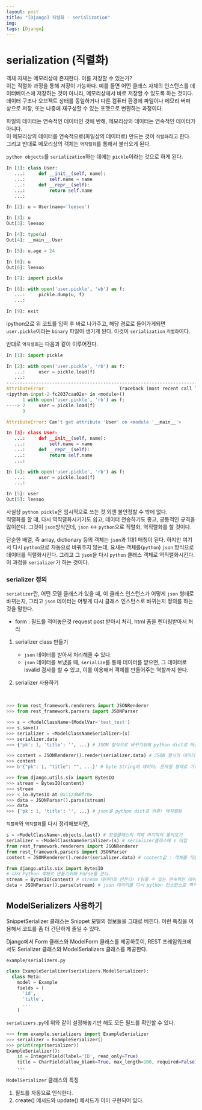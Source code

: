 ```yaml
---
layout: post
title: "[Django] 직렬화 - serialization"
img:
tags: [Django]
---
```


# serialization (직렬화)

객체 자체는 메모리상에 존재한다. 이를 저장할 수 있는가? <br>
이는 직렬화 과정을 통해 저장이 가능하다. 예를 들면 어떤 클래스 자체의 인스턴스를 데이터베이스에 저장하는 것이 아니라, 메모리상에서 바로 저장할 수 있도록 하는 것이다. <br>
데이터 구조나 오브젝트 상태를 동일하거나 다른 컴퓨터 환경에 파일이나 메모리 버퍼 상으로 저장, 또는 나중에 재구성할 수 있는 포맷으로 변환하는 과정이다.

파일의 데이터는 연속적인 데이터인 것에 반해, 메모리상의 데이터는 연속적인 데이터가 아니다. <br>
이 메모리상의 데이터를 연속적으로(파일상의 데이터로) 만드는 것이 `직렬화`라고 한다. 그리고 반대로 메모리상의 객체는 `역직렬화`를 통해서 불러오게 된다. <br>

`python objects`를 `serialization`하는 데에는 `pickle`이라는 것으로 하게 된다.
```python
In [1]: class User:
   ...:     def __init__(self, name):
   ...:         self.name = name
   ...:     def __repr__(self):
   ...:         return self.name
   ...:     

In [2]: u = User(name='leesoo')

In [3]: u
Out[3]: leesoo

In [4]: type(u)
Out[4]: __main__.User

In [5]: u.age = 24

In [6]: u
Out[6]: leesoo

In [7]: import pickle

In [8]: with open('user.pickle', 'wb') as f:
   ...:     pickle.dump(u, f)
   ...:     

In [9]: exit
```
ipython으로 위 코드를 입력 후 바로 나가주고, 해당 경로로 들어가게되면 `user.pickle`이라는 `binary` 파일이 생기게 된다. 이것이 `serialization` `직렬화`이다. <br>

반대로 `역직렬화`는 다음과 같이 이루어진다.

```python
In [1]: import pickle

In [2]: with open('user.pickle', 'rb') as f:
   ...:     user = pickle.load(f)
   ...:     
---------------------------------------------------------------------------
AttributeError                            Traceback (most recent call last)
<ipython-input-2-fc2037caa02e> in <module>()
      1 with open('user.pickle', 'rb') as f:
----> 2     user = pickle.load(f)
      3

AttributeError: Can't get attribute 'User' on <module '__main__'>

In [3]: class User:
   ...:     def __init__(self, name):
   ...:         self.name = name
   ...:     def __repr__(self):
   ...:         return self.name
   ...:     

In [4]: with open('user.pickle', 'rb') as f:
   ...:     user = pickle.load(f)
   ...:     

In [5]: user
Out[5]: leesoo
```
사실상 `python pickle`은 임시적으로 쓰는 것 외엔 불안정할 수 밖에 없다. <br>
직렬화를 할 떄, 다시 역직렬화시키기도 쉽고, 데이터 전송하기도 좋고, 공통적인 규격을 많이쓴다.
그것이 `json`방식인데, `json` <-> `python`으로 직렬화, 역직렬화를 할 것이다. <br>

단순한 배열, 즉 array, dictionary 등의 객체는 `json`과 1대1 매칭이 된다. 하지만 여기서 다시 `python`으로 자동으로 바꿔주지 않는데,
요새는 객체를(`python`) `json` 방식으로 데이터를 직렬화시킨다. 그리고 그 `json`을 다시 `python` 클래스 객체로 역직렬화시킨다. <br>
이 과정을 `serializer`가 하는 것이다.

### serializer 정의
`serializer`란, 어떤 모델 클래스가 있을 때, 이 클래스 인스턴스가 어떻게 `json` 형태로 바뀌는지, 그리고 `json` 데이터는 어떻게 다시 클래스 인스턴스로 바뀌는지 정의를 하는 것을 말한다.

- form : 필드를 적어놓은것 request post 받아서 처리, html 폼을 렌더링받아서 처리
1. serializer class 만들기
    - `json` 데이터를 받아서 처리해줄 수 있다.
    - `json` 데이터를 보냈을 때, `serialize`를 통해 데이터를 받으면, 그 데이터로 isvalid 검사를 할 수 있고, 이를 이용해서 객체를 만들어주는 역할까지 한다.

2. serializer 사용하기
<br>

```python
>>> from rest_framework.renderers import JSONRenderer
>>> from rest_framework.parsers import JSONParser

>>> s = <ModelClassName>(ModelVar='test_test')
>>> s.save()
>>> serializer = <ModelClassNameSerializer>(s)
>>> serializer.data
>>> {'pk': 1, 'title': '', ...} # JSON 형식으로 바꾸기위해 python dict로 바꿈

>>> content = JSONRenderer().render(serializer.data) # JSON 형식의 데이터 직렬화
>>> content
>>> b'{"pk": 1, "title": "", ...}' # byte String의 데이터: 문자열 형태로 기록할 수 있다.

>>> from django.utils.six import BytesIO
>>> stream = BytesIO(content)
>>> stream
>>> <_io.BytesIO at 0x1123b0fc0>
>>> data = JSONParser().parse(stream)
>>> data
>>> {'pk': 1, 'title': '', ...} # json을 python dict로 변환! 역직렬화
```

`직렬화`와 `역직렬화`를 다시 정리해보자면, <br>

```python
s = <ModelClassName>.objects.last() # 모델클래스의 객체 마지막꺼 불러오기
serializer = <ModelClassNameSerializer>(s) # serializer클래스에 s 대입
from rest_framework.renderers import JSONRenderer
from rest_framework.parsers import JSONParser
content = JSONRenderer().render(serializer.data) # content값 : 객체를 직렬화한 json

from django.utils.six import BytesIO
# 다시 Python 객체로 만들기위해 Parse를 쓴다.
stream = BytesIO(content) # stream 데이터로 만든다! (읽을 수 있는 연속적인 데이터 전달)
data = JSONParser().parse(stream) # json 데이터를 다시 python 인스턴스로 역직렬화
```

## ModelSerializers 사용하기

SnippetSerializer 클래스는 Snippet 모델의 정보들을 그대로 베낀다. 이런 특징을 이용해서 코드를 좀 더 간단하게 줄일 수 있다. <br>

Django에서 Form 클래스와 ModelForm 클래스를 제공하듯이, REST 프레임워크에서도 Serializer 클래스와 ModelSerializers 클래스를 제공한다. <br>

`example/serializers.py` <br>
```python
class ExampleSerializer(serializers.ModelSerializer):
  class Meta:
    model = Example
    fields = (
      'id',
      'title',
      ...
    )
```

`serializers.py`에 위와 같이 설정해놓기만 해도 모든 필드를 확인할 수 있다.

```python
>>> from example.serializers import ExampleSerializer
>>> serializer = ExampleSerializer()
>>> print(repr(serializer))
ExampleSerializer():
    id = IntegerField(label='ID', read_only=True)
    title = CharField(allow_blank=True, max_length=100, required=False)
    ...
```

`ModelSerializer` 클래스의 특징
1. 필드를 자동으로 인식한다.
2. create() 메서드와 update() 메서드가 이미 구현되어 있다.
